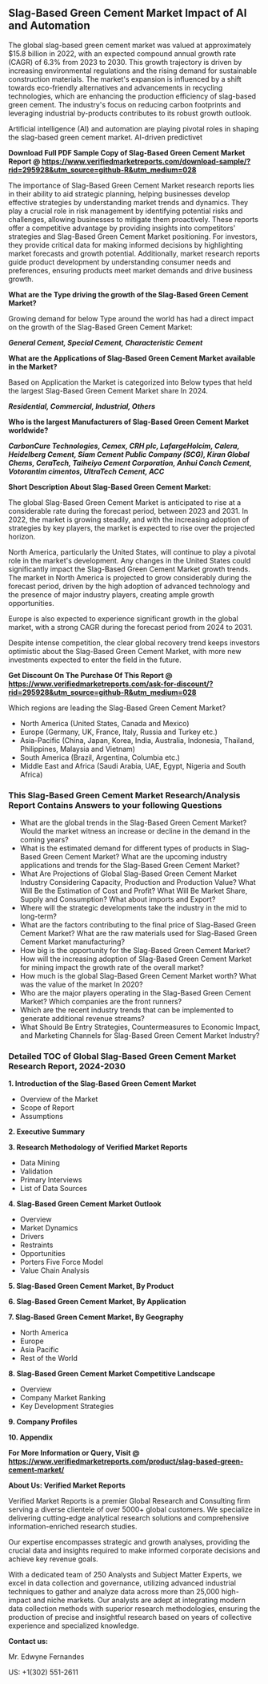 <h2>Slag-Based Green Cement Market Impact of AI and Automation</h2><p>The global slag-based green cement market was valued at approximately $15.8 billion in 2022, with an expected compound annual growth rate (CAGR) of 6.3% from 2023 to 2030. This growth trajectory is driven by increasing environmental regulations and the rising demand for sustainable construction materials. The market's expansion is influenced by a shift towards eco-friendly alternatives and advancements in recycling technologies, which are enhancing the production efficiency of slag-based green cement. The industry's focus on reducing carbon footprints and leveraging industrial by-products contributes to its robust growth outlook.</p><p>Artificial intelligence (AI) and automation are playing pivotal roles in shaping the slag-based green cement market. AI-driven predictivet</p><p id="" class=""><strong>Download Full PDF Sample Copy of Slag-Based Green Cement Market Report @ <a href="https://www.verifiedmarketreports.com/download-sample/?rid=295928&utm_source=github-R&utm_medium=028" target="_blank">https://www.verifiedmarketreports.com/download-sample/?rid=295928&utm_source=github-R&utm_medium=028</a></strong></p><p>The importance of&nbsp;Slag-Based Green Cement Market research reports lies in their ability to aid strategic planning, helping businesses develop effective strategies by understanding market trends and dynamics. They play a crucial role in risk management by identifying potential risks and challenges, allowing businesses to mitigate them proactively. These reports offer a competitive advantage by providing insights into competitors' strategies and Slag-Based Green Cement Market positioning. For investors, they provide critical data for making informed decisions by highlighting market forecasts and growth potential. Additionally, market research reports guide product development by understanding consumer needs and preferences, ensuring products meet market demands and drive business growth.</p><p><strong>What are the&nbsp;Type driving the growth of the Slag-Based Green Cement Market?</strong></p><p id="" class="">Growing demand for below Type around the world has had a direct impact on the growth of the Slag-Based Green Cement Market:</p><em><strong>General Cement, Special Cement, Characteristic Cement</strong></em></p><strong>What are the&nbsp;Applications&nbsp;of Slag-Based Green Cement Market available in the Market?</strong></p><p id="" class="">Based on Application the Market is categorized into Below types that held the largest Slag-Based Green Cement Market share In 2024.</p><em><strong>Residential, Commercial, Industrial, Others</strong></em></p><strong>Who is the largest Manufacturers of Slag-Based Green Cement Market worldwide?</strong></p><p><em><strong>CarbonCure Technologies, Cemex, CRH plc, LafargeHolcim, Calera, Heidelberg Cement, Siam Cement Public Company (SCG), Kiran Global Chems, CeraTech, Taiheiyo Cement Corporation, Anhui Conch Cement, Votorantim cimentos, UltraTech Cement, ACC</strong></em></p><p id="" class=""><strong>Short Description About Slag-Based Green Cement Market:</strong></p><p>The global Slag-Based Green Cement Market is anticipated to rise at a considerable rate during the forecast period, between 2023 and 2031. In 2022, the market is growing steadily, and with the increasing adoption of strategies by key players, the market is expected to rise over the projected horizon.</p><p>North America, particularly the United States, will continue to play a pivotal role in the market's development. Any changes in the United States could significantly impact the Slag-Based Green Cement Market growth trends. The market in North America is projected to grow considerably during the forecast period, driven by the high adoption of advanced technology and the presence of major industry players, creating ample growth opportunities.</p><p>Europe is also expected to experience significant growth in the global market, with a strong CAGR during the forecast period from 2024 to 2031.</p><p>Despite intense competition, the clear global recovery trend keeps investors optimistic about the Slag-Based Green Cement Market, with more new investments expected to enter the field in the future.</p><p id="" class=""><strong>Get Discount On The Purchase Of This Report @ <a href="https://www.verifiedmarketreports.com/ask-for-discount/?rid=295928&utm_source=github-R&utm_medium=028" target="_blank">https://www.verifiedmarketreports.com/ask-for-discount/?rid=295928&utm_source=github-R&utm_medium=028</a></strong></p>Which regions are leading the Slag-Based Green Cement Market?</p><ul><li>North America (United States, Canada and Mexico)</li><li>Europe (Germany, UK, France, Italy, Russia and Turkey etc.)</li><li>Asia-Pacific (China, Japan, Korea, India, Australia, Indonesia, Thailand, Philippines, Malaysia and Vietnam)</li><li>South America (Brazil, Argentina, Columbia etc.)</li><li>Middle East and Africa (Saudi Arabia, UAE, Egypt, Nigeria and South Africa)</li></ul><h3 id="" class="">This Slag-Based Green Cement Market Research/Analysis Report Contains Answers to your following Questions</h3><ul><li>What are the global trends in the Slag-Based Green Cement Market? Would the market witness an increase or decline in the demand in the coming years?</li><li>What is the estimated demand for different types of products in Slag-Based Green Cement Market? What are the upcoming industry applications and trends for the Slag-Based Green Cement Market?</li><li>What Are Projections of Global Slag-Based Green Cement Market Industry Considering Capacity, Production and Production Value? What Will Be the Estimation of Cost and Profit? What Will Be Market Share, Supply and Consumption? What about imports and Export?</li><li>Where will the strategic developments take the industry in the mid to long-term?</li><li>What are the factors contributing to the final price of Slag-Based Green Cement Market? What are the raw materials used for Slag-Based Green Cement Market manufacturing?</li><li>How big is the opportunity for the Slag-Based Green Cement Market? How will the increasing adoption of Slag-Based Green Cement Market for mining impact the growth rate of the overall market?</li><li>How much is the global Slag-Based Green Cement Market worth? What was the value of the market In 2020?</li><li>Who are the major players operating in the Slag-Based Green Cement Market? Which companies are the front runners?</li><li>Which are the recent industry trends that can be implemented to generate additional revenue streams?</li><li>What Should Be Entry Strategies, Countermeasures to Economic Impact, and Marketing Channels for Slag-Based Green Cement Market Industry?</li></ul><h3 id="" class="">Detailed TOC of Global Slag-Based Green Cement Market Research Report, 2024-2030</h3><p id="" class=""><strong>1. Introduction of the Slag-Based Green Cement Market</strong></p><ul><li>Overview of the Market</li><li>Scope of Report</li><li>Assumptions</li></ul><p id="" class=""><strong>2. Executive Summary</strong></p><p id="" class=""><strong>3. Research Methodology of Verified Market Reports</strong></p><ul><li>Data Mining</li><li>Validation</li><li>Primary Interviews</li><li>List of Data Sources</li></ul><p id="" class=""><strong>4. Slag-Based Green Cement Market Outlook</strong></p><ul><li>Overview</li><li>Market Dynamics</li><li>Drivers</li><li>Restraints</li><li>Opportunities</li><li>Porters Five Force Model</li><li>Value Chain Analysis</li></ul><p id="" class=""><strong>5. Slag-Based Green Cement Market, By Product</strong></p><p id="" class=""><strong>6. Slag-Based Green Cement Market, By Application</strong></p><p id="" class=""><strong>7. Slag-Based Green Cement Market, By Geography</strong></p><ul><li>North America</li><li>Europe</li><li>Asia Pacific</li><li>Rest of the World</li></ul><p id="" class=""><strong>8. Slag-Based Green Cement Market Competitive Landscape</strong></p><ul><li>Overview</li><li>Company Market Ranking</li><li>Key Development Strategies</li></ul><p id="" class=""><strong>9. Company Profiles</strong></p><p id="" class=""><strong>10. Appendix</strong></p><p id="" class=""><strong>For More Information or Query, Visit @ <a href="https://www.verifiedmarketreports.com/product/slag-based-green-cement-market/" target="_blank">https://www.verifiedmarketreports.com/product/slag-based-green-cement-market/</a></strong></p><p id="" class=""><strong>About Us: Verified Market Reports</strong></p><p id="" class="">Verified Market Reports is a premier Global Research and Consulting firm serving a diverse clientele of over 5000+ global customers. We specialize in delivering cutting-edge analytical research solutions and comprehensive information-enriched research studies.</p><p id="" class="">Our expertise encompasses strategic and growth analyses, providing the crucial data and insights required to make informed corporate decisions and achieve key revenue goals.</p><p id="" class="">With a dedicated team of 250 Analysts and Subject Matter Experts, we excel in data collection and governance, utilizing advanced industrial techniques to gather and analyze data across more than 25,000 high-impact and niche markets. Our analysts are adept at integrating modern data collection methods with superior research methodologies, ensuring the production of precise and insightful research based on years of collective experience and specialized knowledge.</p><p id="" class=""><strong>Contact us:</strong></p><p id="" class="">Mr. Edwyne Fernandes</p><p id="" class="">US: +1(302) 551-2611</p>